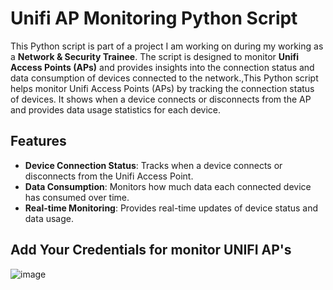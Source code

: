 # Unifi AP Monitoring Python Script

This Python script is part of a project I am working on during my working as a **Network & Security Trainee**. The script is designed to monitor **Unifi Access Points (APs)** and provides insights into the connection status and data consumption of devices connected to the network.,This Python script helps monitor Unifi Access Points (APs) by tracking the connection status of devices. It shows when a device connects or disconnects from the AP and provides data usage statistics for each device.

## Features

- **Device Connection Status**: Tracks when a device connects or disconnects from the Unifi Access Point.
- **Data Consumption**: Monitors how much data each connected device has consumed over time.
- **Real-time Monitoring**: Provides real-time updates of device status and data usage.

## Add Your Credentials for monitor UNIFI AP's 
![image](https://github.com/user-attachments/assets/ea26e358-451d-4f6e-9d44-e27907a22fbb)


